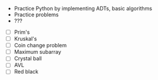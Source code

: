 - Practice Python by implementing ADTs, basic algorithms
- Practice problems
- ???

- [ ] Prim's
- [ ] Kruskal's
- [ ] Coin change problem
- [ ] Maximum subarray
- [ ] Crystal ball
- [ ] AVL
- [ ] Red black